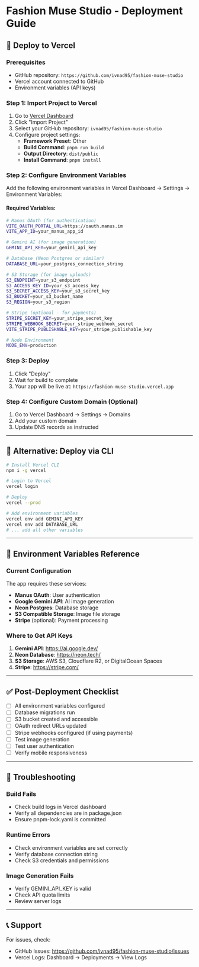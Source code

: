 # Fashion Muse Studio - Deployment Guide

## 🚀 Deploy to Vercel

### Prerequisites
- GitHub repository: `https://github.com/ivnad95/fashion-muse-studio`
- Vercel account connected to GitHub
- Environment variables (API keys)

### Step 1: Import Project to Vercel

1. Go to [Vercel Dashboard](https://vercel.com/new)
2. Click "Import Project"
3. Select your GitHub repository: `ivnad95/fashion-muse-studio`
4. Configure project settings:
   - **Framework Preset**: Other
   - **Build Command**: `pnpm run build`
   - **Output Directory**: `dist/public`
   - **Install Command**: `pnpm install`

### Step 2: Configure Environment Variables

Add the following environment variables in Vercel Dashboard → Settings → Environment Variables:

#### Required Variables:

```bash
# Manus OAuth (for authentication)
VITE_OAUTH_PORTAL_URL=https://oauth.manus.im
VITE_APP_ID=your_manus_app_id

# Gemini AI (for image generation)
GEMINI_API_KEY=your_gemini_api_key

# Database (Neon Postgres or similar)
DATABASE_URL=your_postgres_connection_string

# S3 Storage (for image uploads)
S3_ENDPOINT=your_s3_endpoint
S3_ACCESS_KEY_ID=your_s3_access_key
S3_SECRET_ACCESS_KEY=your_s3_secret_key
S3_BUCKET=your_s3_bucket_name
S3_REGION=your_s3_region

# Stripe (optional - for payments)
STRIPE_SECRET_KEY=your_stripe_secret_key
STRIPE_WEBHOOK_SECRET=your_stripe_webhook_secret
VITE_STRIPE_PUBLISHABLE_KEY=your_stripe_publishable_key

# Node Environment
NODE_ENV=production
```

### Step 3: Deploy

1. Click "Deploy"
2. Wait for build to complete
3. Your app will be live at: `https://fashion-muse-studio.vercel.app`

### Step 4: Configure Custom Domain (Optional)

1. Go to Vercel Dashboard → Settings → Domains
2. Add your custom domain
3. Update DNS records as instructed

---

## 🔧 Alternative: Deploy via CLI

```bash
# Install Vercel CLI
npm i -g vercel

# Login to Vercel
vercel login

# Deploy
vercel --prod

# Add environment variables
vercel env add GEMINI_API_KEY
vercel env add DATABASE_URL
# ... add all other variables
```

---

## 📝 Environment Variables Reference

### Current Configuration

The app requires these services:
- **Manus OAuth**: User authentication
- **Google Gemini API**: AI image generation
- **Neon Postgres**: Database storage
- **S3 Compatible Storage**: Image file storage
- **Stripe** (optional): Payment processing

### Where to Get API Keys

1. **Gemini API**: https://ai.google.dev/
2. **Neon Database**: https://neon.tech/
3. **S3 Storage**: AWS S3, Cloudflare R2, or DigitalOcean Spaces
4. **Stripe**: https://stripe.com/

---

## ✅ Post-Deployment Checklist

- [ ] All environment variables configured
- [ ] Database migrations run
- [ ] S3 bucket created and accessible
- [ ] OAuth redirect URLs updated
- [ ] Stripe webhooks configured (if using payments)
- [ ] Test image generation
- [ ] Test user authentication
- [ ] Verify mobile responsiveness

---

## 🐛 Troubleshooting

### Build Fails
- Check build logs in Vercel dashboard
- Verify all dependencies are in package.json
- Ensure pnpm-lock.yaml is committed

### Runtime Errors
- Check environment variables are set correctly
- Verify database connection string
- Check S3 credentials and permissions

### Image Generation Fails
- Verify GEMINI_API_KEY is valid
- Check API quota limits
- Review server logs

---

## 📞 Support

For issues, check:
- GitHub Issues: https://github.com/ivnad95/fashion-muse-studio/issues
- Vercel Logs: Dashboard → Deployments → View Logs

